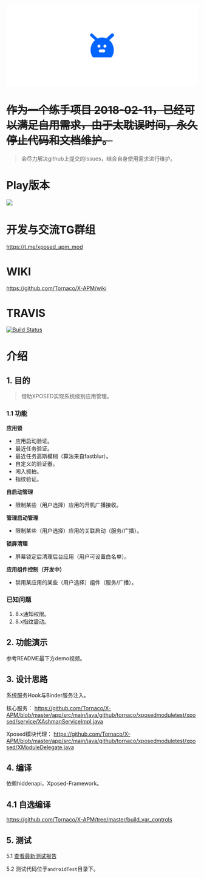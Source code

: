 ![LOGO](/art/apm_logo.png)

# ~~作为一个练手项目 2018-02-11，已经可以满足自用需求，由于太耽误时间，永久停止代码和文档维护。~~ 
> 会尽力解决github上提交的Issues，结合自身使用需求进行维护。

# Play版本

<a href="https://play.google.com/store/apps/details?id=github.tornaco.xposedmoduletest"><img src="https://play.google.com/intl/en_us/badges/images/generic/en-play-badge.png" height="48"></a>

# 开发与交流TG群组

https://t.me/xposed_apm_mod

# WIKI

https://github.com/Tornaco/X-APM/wiki

# TRAVIS

[![Build Status](https://travis-ci.org/Tornaco/X-APM.svg?branch=master)](https://travis-ci.org/Tornaco/X-APM)

# 介绍

## 1. 目的
> 借助XPOSED实现系统级别应用管理。

### 1.1 功能

**应用锁**

* 应用启动验证。
* 最近任务验证。
* 最近任务高斯模糊（算法来自fastblur）。
* 自定义的验证器。
* 闯入抓拍。
* 指纹验证。

**自启动管理**

* 限制某些（用户选择）应用的开机广播接收。

**管理启动管理**

* 限制某些（用户选择）应用的关联启动（服务/广播）。

**锁屏清理**

* 屏幕锁定后清理后台应用（用户可设置白名单）。

**应用组件控制（开发中）**

* 禁用某应用的某些（用户选择）组件（服务/广播）。

### 已知问题
1. 8.x通知权限。
2. 8.x指纹震动。

## 2. 功能演示
参考README最下方demo视频。

## 3. 设计思路
系统服务Hook与Binder服务注入。

核心服务：
https://github.com/Tornaco/X-APM/blob/master/app/src/main/java/github/tornaco/xposedmoduletest/xposed/service/XAshmanServiceImpl.java

Xposed模块代理：
https://github.com/Tornaco/X-APM/blob/master/app/src/main/java/github/tornaco/xposedmoduletest/xposed/XModuleDelegate.java

## 4. 编译
依赖hiddenapi，Xposed-Framework。

## 4.1 自选编译
https://github.com/Tornaco/X-APM/tree/master/build_var_controls

## 5. 测试
5.1 [查看最新测试报告](TestResults-XAppGuardManagerTest.html)

5.2 测试代码位于```androidTest```目录下。

